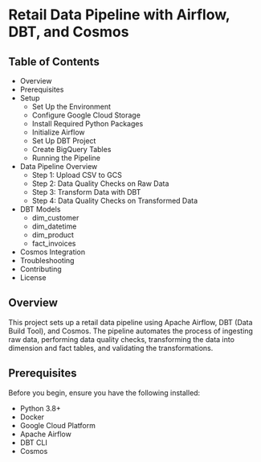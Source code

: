 # Retail Data Pipeline with Airflow, DBT, and Cosmos

## Table of Contents

- Overview
- Prerequisites
- Setup
  - Set Up the Environment
  - Configure Google Cloud Storage
  - Install Required Python Packages
  - Initialize Airflow
  - Set Up DBT Project
  - Create BigQuery Tables
  - Running the Pipeline
- Data Pipeline Overview
  - Step 1: Upload CSV to GCS
  - Step 2: Data Quality Checks on Raw Data
  - Step 3: Transform Data with DBT
  - Step 4: Data Quality Checks on Transformed Data
- DBT Models
  - dim_customer
  - dim_datetime
  - dim_product
  - fact_invoices
- Cosmos Integration
- Troubleshooting
- Contributing
- License

## Overview

This project sets up a retail data pipeline using Apache Airflow, DBT (Data Build Tool), and Cosmos. The pipeline automates the process of ingesting raw data, performing data quality checks, transforming the data into dimension and fact tables, and validating the transformations.

## Prerequisites

Before you begin, ensure you have the following installed:

- Python 3.8+
- Docker
- Google Cloud Platform
- Apache Airflow
- DBT CLI
- Cosmos
